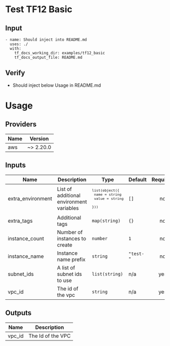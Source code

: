 # Test TF12 Basic

## Input
```
- name: Should inject into README.md
  uses: ./
  with:
    tf_docs_working_dir: examples/tf12_basic
    tf_docs_output_file: README.md
```

## Verify
- Should inject below Usage in README.md

# Usage

<!--- BEGIN_TF_DOCS --->
## Providers

| Name | Version |
|------|---------|
| aws | ~> 2.20.0 |

## Inputs

| Name | Description | Type | Default | Required |
|------|-------------|------|---------|:-----:|
| extra\_environment | List of additional environment variables | <code><pre>list(object({<br>    name  = string<br>    value = string<br>  }))<br></pre></code> | `[]` | no |
| extra\_tags | Additional tags | `map(string)` | `{}` | no |
| instance\_count | Number of instances to create | `number` | `1` | no |
| instance\_name | Instance name prefix | `string` | `"test-"` | no |
| subnet\_ids | A list of subnet ids to use | `list(string)` | n/a | yes |
| vpc\_id | The id of the vpc | `string` | n/a | yes |

## Outputs

| Name | Description |
|------|-------------|
| vpc\_id | The Id of the VPC |
<!--- END_TF_DOCS --->
